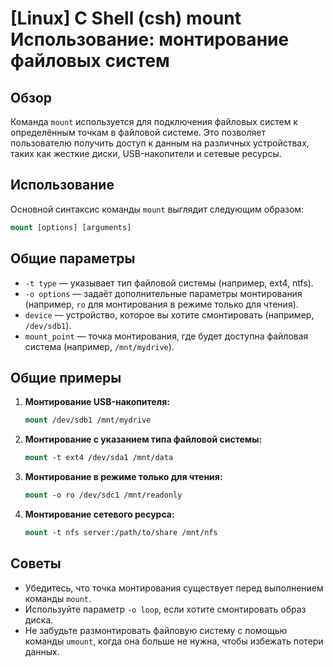 # [Linux] C Shell (csh) mount Использование: монтирование файловых систем

## Обзор
Команда `mount` используется для подключения файловых систем к определённым точкам в файловой системе. Это позволяет пользователю получить доступ к данным на различных устройствах, таких как жесткие диски, USB-накопители и сетевые ресурсы.

## Использование
Основной синтаксис команды `mount` выглядит следующим образом:

```csh
mount [options] [arguments]
```

## Общие параметры
- `-t type` — указывает тип файловой системы (например, ext4, ntfs).
- `-o options` — задаёт дополнительные параметры монтирования (например, `ro` для монтирования в режиме только для чтения).
- `device` — устройство, которое вы хотите смонтировать (например, `/dev/sdb1`).
- `mount_point` — точка монтирования, где будет доступна файловая система (например, `/mnt/mydrive`).

## Общие примеры
1. **Монтирование USB-накопителя:**
   ```csh
   mount /dev/sdb1 /mnt/mydrive
   ```

2. **Монтирование с указанием типа файловой системы:**
   ```csh
   mount -t ext4 /dev/sda1 /mnt/data
   ```

3. **Монтирование в режиме только для чтения:**
   ```csh
   mount -o ro /dev/sdc1 /mnt/readonly
   ```

4. **Монтирование сетевого ресурса:**
   ```csh
   mount -t nfs server:/path/to/share /mnt/nfs
   ```

## Советы
- Убедитесь, что точка монтирования существует перед выполнением команды `mount`.
- Используйте параметр `-o loop`, если хотите смонтировать образ диска.
- Не забудьте размонтировать файловую систему с помощью команды `umount`, когда она больше не нужна, чтобы избежать потери данных.